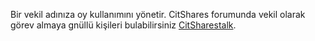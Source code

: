 Bir vekil adınıza oy kullanımını yönetir. CitShares forumunda vekil olarak görev almaya gnüllü kişileri bulabilirsiniz  [CitSharestalk](https://bitsharestalk.org/index.php/board,75.0.html). 
